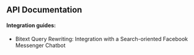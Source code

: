 ## API Documentation

#### Integration guides:
* Bitext Query Rewriting: Integration with a Search-oriented Facebook Messenger Chatbot

